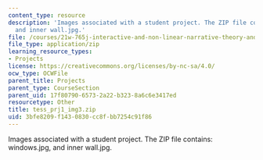 ```yaml
---
content_type: resource
description: 'Images associated with a student project. The ZIP file contains: windows.jpg,
  and inner wall.jpg.'
file: /courses/21w-765j-interactive-and-non-linear-narrative-theory-and-practice-spring-2004/3bfe8209f1430830cc8fbb7254c91f86_tess_prj1_img3.zip
file_type: application/zip
learning_resource_types:
- Projects
license: https://creativecommons.org/licenses/by-nc-sa/4.0/
ocw_type: OCWFile
parent_title: Projects
parent_type: CourseSection
parent_uid: 17f80790-6573-2a22-b323-8a6c6e3417ed
resourcetype: Other
title: tess_prj1_img3.zip
uid: 3bfe8209-f143-0830-cc8f-bb7254c91f86
---
```

Images associated with a student project. The ZIP file contains: windows.jpg, and inner wall.jpg.